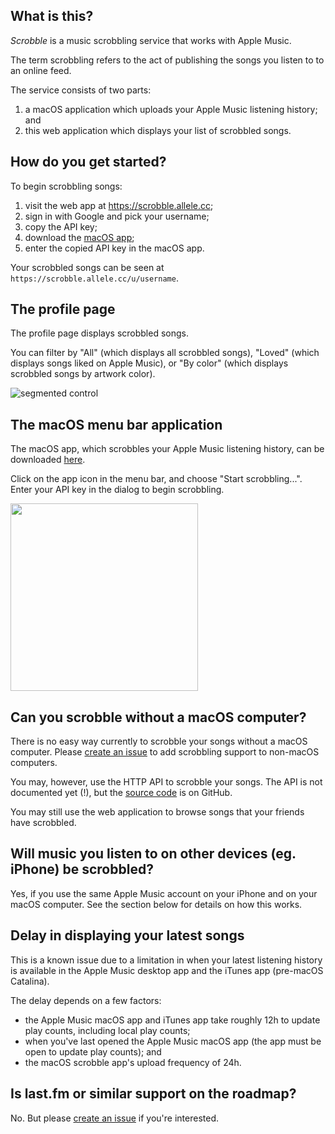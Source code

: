 ## What is this?

_Scrobble_ is a music scrobbling service that works with Apple Music.

The term scrobbling refers to the act of publishing the songs you listen to to an online feed.

The service consists of two parts:

1. a macOS application which uploads your Apple Music listening history; and
2. this web application which displays your list of scrobbled songs.

## How do you get started?

To begin scrobbling songs:

1. visit the web app at https://scrobble.allele.cc;
1. sign in with Google and pick your username;
1. copy the API key;
1. download the [macOS app][macos];
1. enter the copied API key in the macOS app.

Your scrobbled songs can be seen at `https://scrobble.allele.cc/u/username`.

## The profile page

The profile page displays scrobbled songs.

You can filter by "All" (which displays all scrobbled songs), "Loved" (which displays songs liked on Apple Music), or "By color" (which displays scrobbled songs by artwork color).

![segmented control](http://imgur.com/Cz2v327l.png)

## The macOS menu bar application

The macOS app, which scrobbles your Apple Music listening history, can be downloaded [here][macos].

Click on the app icon in the menu bar, and choose "Start scrobbling...". Enter your API key in the dialog to begin scrobbling.

<img src="https://imgur.com/VTOFh02.png" height=300 />

## Can you scrobble without a macOS computer?

There is no easy way currently to scrobble your songs without a macOS computer. Please [create an issue][issues] to add scrobbling support to non-macOS computers.

You may, however, use the HTTP API to scrobble your songs. The API is not documented yet (!), but the [source code][source] is on GitHub.

You may still use the web application to browse songs that your friends have scrobbled.

## Will music you listen to on other devices (eg. iPhone) be scrobbled?

Yes, if you use the same Apple Music account on your iPhone and on your macOS computer. See the section below for details on how this works.

## Delay in displaying your latest songs

This is a known issue due to a limitation in when your latest listening history is available in the Apple Music desktop app and the iTunes app (pre-macOS Catalina).

The delay depends on a few factors:

* the Apple Music macOS app and iTunes app take roughly 12h to update play counts, including local play counts;
* when you've last opened the Apple Music macOS app (the app must be open to update play counts); and
* the macOS scrobble app's upload frequency of 24h.

## Is last.fm or similar support on the roadmap?

No. But please [create an issue][issues] if you're interested.

[issues]: https://github.com/nishanths/scrobble/issues/new
[source]: https://github.com/nishanths/scrobble
[macos]: https://github.com/nishanths/scrobble/releases/latest
